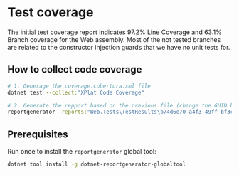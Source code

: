 # Test coverage

The initial test coverage report indicates 97.2% Line Coverage and 63.1% Branch coverage for the Web assembly.
Most of the not tested branches are related to the constructor injection guards that we have no unit tests for.

## How to collect code coverage

```bash
# 1. Generage the coverage.cobertura.xml file
dotnet test --collect:"XPlat Code Coverage"

# 2. Generate the repport based on the previous file (change the GUID by the GUID generated by the collector)
reportgenerator -reports:"Web.Tests\TestResults\b74d6e70-a4f3-49ff-bf3c-00e4abba742c\coverage.cobertura.xml" -targetdir:"coveragereport" -reporttypes:Html
```

## Prerequisites

Run once to install the `reportgenerator` global tool:

```bash
dotnet tool install -g dotnet-reportgenerator-globaltool
```
